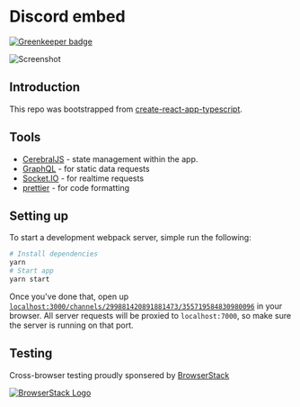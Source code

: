 # Discord embed

[![Greenkeeper badge](https://badges.greenkeeper.io/widgetbot-io/embed.svg)](https://greenkeeper.io/)

![Screenshot](https://i.imgur.com/eGKcLlN.png)

## Introduction

This repo was bootstrapped from [create-react-app-typescript](https://github.com/wmonk/create-react-app-typescript).

## Tools

- [CerebralJS](https://cerebraljs.com) - state management within the app.
- [GraphQL](https://graphql.org/learn/) - for static data requests
- [Socket.IO](https://socket.io/) - for realtime requests
- [prettier](http://prettier.io) - for code formatting

## Setting up

To start a development webpack server, simple run the following:

```bash
# Install dependencies
yarn
# Start app
yarn start
```

Once you've done that, open up [`localhost:3000/channels/299881420891881473/355719584830980096`](http://localhost:3000/channels/299881420891881473/355719584830980096) in your browser. All server requests will be proxied to `localhost:7000`, so make sure the server is running on that port.

## Testing

Cross-browser testing proudly sponsered by [BrowserStack](https://browserstack.com)

[![BrowserStack Logo](https://d98b8t1nnulk5.cloudfront.net/production/images/layout/logo-header.png?1469004780)](https://browserstack.com)
